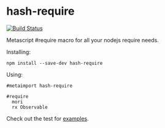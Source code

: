 # hash-require
[![Build Status](https://travis-ci.org/bamboo/hash-require.svg?branch=master)](https://travis-ci.org/bamboo/hash-require)

Metascript #require macro for all your nodejs require needs.

Installing: 

```
npm install --save-dev hash-require
```

Using:

```
#metaimport hash-require

#require
  mori
  rx Observable
```

Check out the test for [examples](test/require-test.mjs).
  
